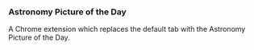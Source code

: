### Astronomy Picture of the Day

A Chrome extension which replaces the default tab with the Astronomy Picture of the Day.

